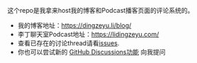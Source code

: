 这个repo是我拿来host我的博客和Podcast播客页面的评论系统的。

- 我的博客地址：https://dingzeyu.li/blog/
- 李丁聊天室Podcast地址：https://lidingzeyu.com/
- 查看已存在的讨论thread请看[issues](https://github.com/dingzeyuli/liding-chatroom-comments/issues).
- 你也可以尝试新的 [GitHub Discussions功能](https://github.com/dingzeyuli/liding-chatroom-comments/discussions) 向我提问
